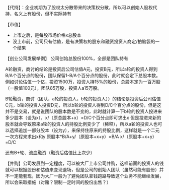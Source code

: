 【代持】：企业初期为了股权太分散带来的决策权分散，所以可以创始人股权代持，名义上有股份，但不实际持有

【市值】
- 上市之后，是每股市场价格x总股本
- 没上市前，公司只有估值，是有决策权的股东和融资投资人商定/拍脑袋的一个结果

【创业公司发展举例】
公司创始总股份100%，全部是团队持有

A轮融资，商讨的结论是投资后公司估值A元，投资B元，所以a轮的投资人得到B/A个百分点的股份，团队保留1-B/A个百分点的股份，此时就会定下总股本数。
例如讨论估值一个亿，投资1500万，投资人持15%的股份，总股本定为一百万股（一股值100元），团队85万股，投资人a15万股。

B轮融资，商讨（团队，a轮的投资人，b轮的投资人））的结论是投资后公司估值C元，b轮的投资人投资D元，所以b轮的投资人得到D/C个百分点的股份，但是这并不是交易，就是说团队的股本数是不变的，此时就计算一下b轮的投资人投进来多少股本（设为x），x/（原总股本+x）=D/C个百分点即可求出x
但是投进来新的股本就会导致原来a轮的投资人的持股比例变少了（稀释），所以a轮的投资人也可以选择追加一部分股本（设为y），来保持住原来的持股比例，这样就是一个二元一次方程来求出x和y
原股本*B/A+y/（原股本+x+y）=B/A
x/（原股本+x+y）=D/C

还有B+轮、流血融资（融资后估值比上次少）

【并购】公司发展到一定程度，可以被大厂上市公司并购，这样前面的投资人的钱就可以根据股份和估值来变现退场，但是公司的创始人团队（虽然可能有股份）并不一定能套现，因为大厂一般为了避免团队拿钱跑路导致这个业务不能继续发展，所以会采取措施（对赌？限制一定时间的股份出售？）